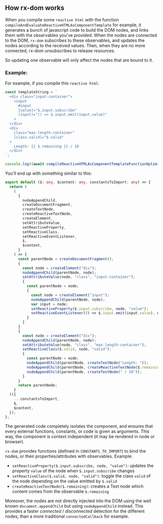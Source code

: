 ## How rx-dom works

When you compile some `reactive html` with the function `compileAndEvaluateReactiveHTMLAsComponentTemplate` for example, it generates
a bunch of javascript code to build the DOM nodes, and links them with the observables you've provided. When the nodes are connected
to the DOM, `rx-dom` subscribes to these observables, and updates the nodes according to the received values.
Then, when they are no more connected, rx-dom unsubscribes to release resources.

So updating one observable will only affect the nodes that are bound to it.

### Example:

For example, if you compile this `reactive html`:

```ts
const templateString = `
  <div class="input-container">
    <input
      #input
      [value]="$.input.subscribe"
      (input)="() => $.input.emit(input.value)"
    >
  </div>
  <div
    class="max-length-container"
    [class.valid]="$.valid"
  >
    Length: {{ $.remaining }} / 10
  </div>
`;

console.log((await compileReactiveHTMLAsComponentTemplateFunctionOptimized(templateString, generateConstantsToImportForComponentTemplateFromObject(CONSTANTS_TO_IMPORT))).join('\n'));
```

You'll end up with something similar to this:

```ts
export default ($: any, $content: any, constantsToImport: any) => {
  return (
    (
      {
        nodeAppendChild,
        createDocumentFragment,
        createTextNode,
        createReactiveTextNode,
        createElement,
        setAttributeValue,
        setReactiveProperty,
        setReactiveClass,
        setReactiveEventListener,
        $,
        $content,
      }
    ) => {
      const parentNode = createDocumentFragment();
      {
        const node = createElement("div");
        nodeAppendChild(parentNode, node);
        setAttributeValue(node, "class", "input-container");
        {
          const parentNode = node;
          {
            const node = createElement("input");
            nodeAppendChild(parentNode, node);
            var input = node;
            setReactiveProperty($.input.subscribe, node, "value");
            setReactiveEventListener(() => $.input.emit(input.value), node, "input");
          }
        }
      }
      {
        const node = createElement("div");
        nodeAppendChild(parentNode, node);
        setAttributeValue(node, "class", "max-length-container");
        setReactiveClass($.valid, node, "valid");
        {
          const parentNode = node;
          nodeAppendChild(parentNode, createTextNode("Length: "));
          nodeAppendChild(parentNode, createReactiveTextNode($.remaining));
          nodeAppendChild(parentNode, createTextNode(" / 10"));
        }
      }
      return parentNode;
    }
  )({
    ...constantsToImport,
    $,
    $content,
  });
};
```

The generated code completely isolates the component, and ensures that every external functions, constants, or code is
given as arguments. This way, the component is context independent (it may be rendered in node or browser).

`rx-dom` provides functions (defined in `CONSTANTS_TO_IMPORT`) to bind the nodes, or their properties/attributes with
observables. Example:

- `setReactiveProperty($.input.subscribe, node, "value")`: updates the property `value` of the node
  when `$.input.subscribe` changes
- `setReactiveClass($.valid, node, "valid")`: toggle the class `valid` of the node depending on the value emitted
  by `$.valid`
- `createReactiveTextNode($.remaining)`: creates a Text node which content comes from the observable `$.remaining`

Moreover, the nodes are not directly injected into the DOM using the well known `document.appendChild` but
using `nodeAppendChild` instead. This provides a faster *connected* / *disconnected* detection for the different nodes,
than a more traditional `connectedCallback` for example.






